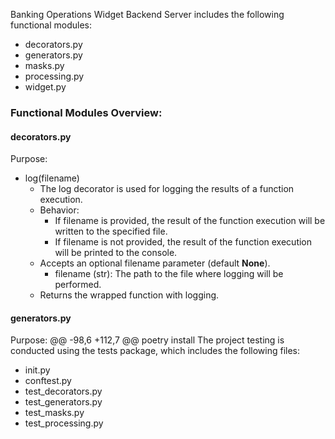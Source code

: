 Banking Operations Widget Backend Server includes the following functional modules:

- decorators.py
- generators.py
- masks.py
- processing.py
- widget.py

### Functional Modules Overview:

#### decorators.py

Purpose:

- log(filename)
  - The log decorator is used for logging the results of a function execution.
  - Behavior:
    - If filename is provided, the result of the function execution will be written to the specified file.
    - If filename is not provided, the result of the function execution will be printed to the console.
  - Accepts an optional filename parameter (default **None**).
    - filename (str): The path to the file where logging will be performed.
  - Returns the wrapped function with logging.

#### generators.py

Purpose:
@@ -98,6 +112,7 @@ poetry install
The project testing is conducted using the tests package, which includes the following files:
- init.py
- conftest.py
- test_decorators.py
- test_generators.py
- test_masks.py
- test_processing.py